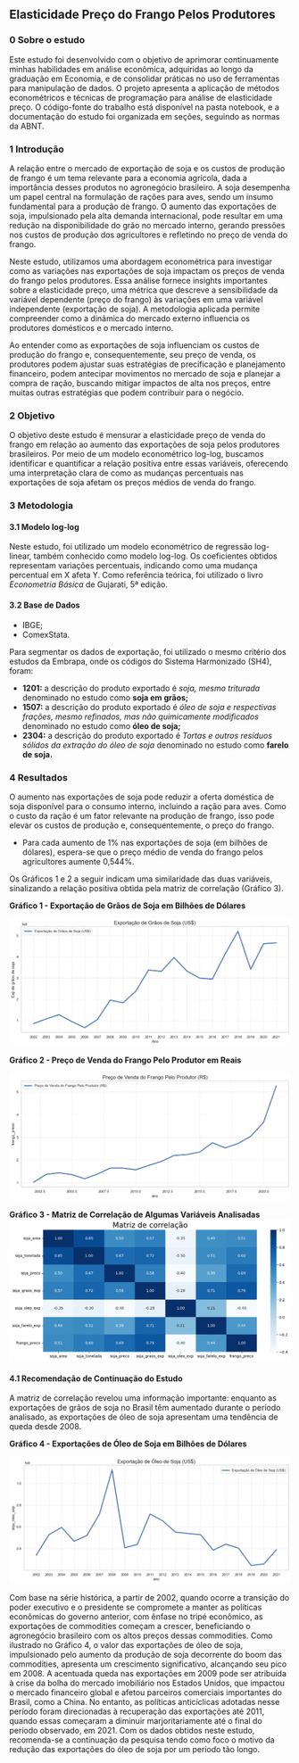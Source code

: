 ## Elasticidade Preço do Frango Pelos Produtores

### 0 Sobre o estudo

Este estudo foi desenvolvido com o objetivo de aprimorar continuamente minhas habilidades em análise econômica, adquiridas ao longo da graduação em Economia, e de consolidar práticas no uso de ferramentas para manipulação de dados. O projeto apresenta a aplicação de métodos econométricos e técnicas de programação para análise de elasticidade preço. O código-fonte do trabalho está disponível na pasta notebook, e a documentação do estudo foi organizada em seções, seguindo as normas da ABNT.

### 1 Introdução

A relação entre o mercado de exportação de soja e os custos de produção de frango é um tema relevante para a economia agrícola, dada a importância desses produtos no agronegócio brasileiro. A soja desempenha um papel central na formulação de rações para aves, sendo um insumo fundamental para a produção de frango. O aumento das exportações de soja, impulsionado pela alta demanda internacional, pode resultar em uma redução na disponibilidade do grão no mercado interno, gerando pressões nos custos de produção dos agricultores e refletindo no preço de venda do frango.

Neste estudo, utilizamos uma abordagem econométrica para investigar como as variações nas exportações de soja impactam os preços de venda do frango pelos produtores. Essa análise fornece insights importantes sobre a elasticidade preço, uma métrica que descreve a sensibilidade da variável dependente (preço do frango) às variações em uma variável independente (exportação de soja). A metodologia aplicada permite compreender como a dinâmica do mercado externo influencia os produtores domésticos e o mercado interno.

Ao entender como as exportações de soja influenciam os custos de produção do frango e, consequentemente, seu preço de venda, os produtores podem ajustar suas estratégias de precificação e planejamento financeiro, podem antecipar movimentos no mercado de soja e planejar a compra de ração, buscando mitigar impactos de alta nos preços, entre muitas outras estratégias que podem contribuir para o negócio.

### 2 Objetivo

O objetivo deste estudo é mensurar a elasticidade preço de venda do frango em relação ao aumento das exportações de soja pelos produtores brasileiros. Por meio de um modelo econométrico log-log, buscamos identificar e quantificar a relação positiva entre essas variáveis, oferecendo uma interpretação clara de como as mudanças percentuais nas exportações de soja afetam os preços médios de venda do frango.

### 3 Metodologia

#### 3.1 Modelo log-log
Neste estudo, foi utilizado um modelo econométrico de regressão log-linear, também conhecido como modelo log-log. Os coeficientes obtidos representam variações percentuais, indicando como uma mudança percentual em X afeta Y. Como referência teórica, foi utilizado o livro *Econometria Básica* de Gujarati, 5ª edição.

#### 3.2 Base de Dados

- IBGE;
- ComexStata.

Para segmentar os dados de exportação, foi utilizado o mesmo critério dos estudos da Embrapa, onde os códigos do Sistema Harmonizado (SH4), foram:
- **1201:** a descrição do produto exportado é *soja, mesmo triturada* denominado no estudo como **soja em grãos;**
- **1507:** a descrição do produto exportado é *óleo de soja e respectivas frações, mesmo refinados, mas não quimicamente modificados* denominado no estudo como **óleo de soja;**
- **2304:** a descrição do produto exportado é *Tortas e outros resíduos sólidos da extração do óleo de soja* denominado no estudo como **farelo de soja.**

### 4 Resultados

O aumento nas exportações de soja pode reduzir a oferta doméstica de soja disponível para o consumo interno, incluindo a ração para aves. Como o custo da ração é um fator relevante na produção de frango, isso pode elevar os custos de produção e, consequentemente, o preço do frango.

- Para cada aumento de 1% nas exportações de soja (em bilhões de dólares), espera-se que o preço médio de venda do frango pelos agricultores aumente 0,544%.

Os Gráficos 1 e 2 a seguir indicam uma similaridade das duas variáveis, sinalizando a relação positiva obtida pela matriz de correlação (Gráfico 3).

**Gráfico 1 - Exportação de Grãos de Soja em Bilhões de Dólares**

![Título do Gráfico](images/exp_soja_graos.png)

**Gráfico 2 - Preço de Venda do Frango Pelo Produtor em Reais**

![Título do Gráfico](images/preco_venda_frango.png)

**Gráfico 3 - Matriz de Correlação de Algumas Variáveis Analisadas**
![Título do Gráfico](images/matriz_corr.png)



#### 4.1 Recomendação de Continuação do Estudo
A matriz de correlação revelou uma informação importante: enquanto as exportações de grãos de soja no Brasil têm aumentado durante o período analisado, as exportações de óleo de soja apresentam uma tendência de queda desde 2008.

**Gráfico 4 - Exportações de Óleo de Soja em Bilhões de Dólares**

![Título do Gráfico](images/exp_soja_oleo.png)

Com base na série histórica, a partir de 2002, quando ocorre a transição do poder executivo e o presidente se compromete a manter as políticas econômicas do governo anterior, com ênfase no tripé econômico, as exportações de commodities começam a crescer, beneficiando o agronegócio brasileiro com os altos preços dessas commodities. Como ilustrado no Gráfico 4, o valor das exportações de óleo de soja, impulsionado pelo aumento da produção de soja decorrente do boom das commodities, apresenta um crescimento significativo, alcançando seu pico em 2008. A acentuada queda nas exportações em 2009 pode ser atribuída à crise da bolha do mercado imobiliário nos Estados Unidos, que impactou o mercado financeiro global e afetou parceiros comerciais importantes do Brasil, como a China. No entanto, as políticas anticíclicas adotadas nesse período foram direcionadas à recuperação das exportações até 2011, quando essas começaram a diminuir marjoritariamente até o final do período observado, em 2021. Com os dados obtidos neste estudo, recomenda-se a continuação da pesquisa tendo como foco o motivo da redução das exportações do óleo de soja por um período tão longo.





